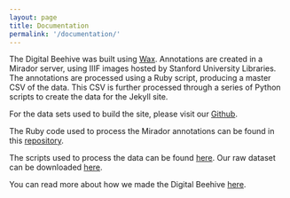 ```yaml
---
layout: page
title: Documentation
permalink: '/documentation/'
---
```


The Digital Beehive was built using [Wax](https://minicomp.github.io/wax/). Annotations are created in a Mirador server, using IIIF images hosted by Stanford University Libraries. The annotations are processed using a Ruby script, producing a master CSV of the data. This CSV is further processed through a series of Python scripts to create the data for the Jekyll site.

For the data sets used to build the site, please visit our [Github](https://github.com/KislakCenter/digital-beehive).

The Ruby code used to process the Mirador annotations can be found in this [repository](https://github.com/upenn-libraries/beehive-scripts).

The scripts used to process the data can be found [here](https://github.com/KislakCenter/beehive-annotation-scripts). Our raw dataset can be downloaded [here](https://github.com/KislakCenter/beehive-annotation-scripts/blob/master/data/beehive-data-raw.csv).

You can read more about how we made the Digital Beehive [here](making-the-beehive.md).
